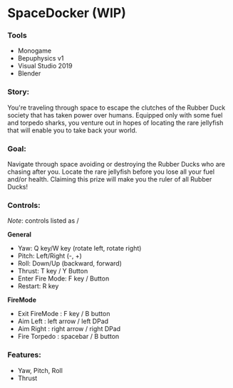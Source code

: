 # SpaceDocker (WIP)

### Tools

- Monogame
- Bepuphysics v1
- Visual Studio 2019
- Blender

### Story:
You're traveling through space to escape the clutches of the Rubber Duck society that has taken power over humans. Equipped only with some fuel
and torpedo sharks, you venture out in hopes of locating the rare jellyfish that will enable you to take back your world.

### Goal:
Navigate through space avoiding or destroying the Rubber Ducks who are chasing after you.
Locate the rare jellyfish before you lose all your fuel and/or health. Claiming this prize will make you the ruler of all Rubber Ducks!

### Controls:

*Note*: controls listed as <keyboard>/<game controller>

**General**

- Yaw: Q key/W key (rotate left, rotate right)
- Pitch: Left/Right (-, +)
- Roll: Down/Up (backward, forward)
- Thrust: T key / Y Button
- Enter Fire Mode: F key / Button
- Restart: R key

**FireMode**

- Exit FireMode : F key / B button
- Aim Left : left arrow / left DPad
- Aim Right : right arrow / right DPad
- Fire Torpedo : spacebar / B button

### Features:

- Yaw, Pitch, Roll
- Thrust